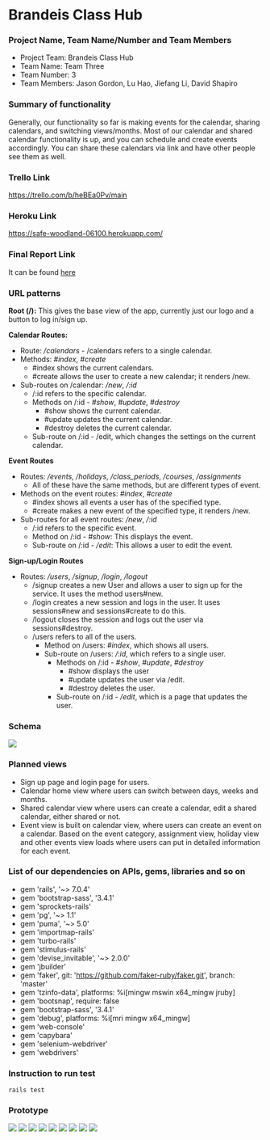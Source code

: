 # Brandeis Class Hub

### Project Name, Team Name/Number and Team Members
- Project Team: Brandeis Class Hub
- Team Name: Team Three
- Team Number: 3
- Team Members: Jason Gordon, Lu Hao, Jiefang Li, David Shapiro

### Summary of functionality
Generally, our functionality so far is making events for the calendar, sharing calendars, and switching views/months. Most of our calendar and shared calendar functionality is up, and you can schedule and create events accordingly. You can share these calendars via link and have other people see them as well.

### Trello Link
https://trello.com/b/heBEa0Pv/main

### Heroku Link
https://safe-woodland-06100.herokuapp.com/

### Final Report Link
It can be found [here](final-report.md)

### URL patterns
**Root (/):** This gives the base view of the app, currently just our logo and a button to log in/sign up.

**Calendar Routes:**
- Route: */calendars* - /calendars refers to a single calendar.
- Methods: *#index*, *#create*
  - #index shows the current calendars.
  - #create allows the user to create a new calendar; it renders /new.
- Sub-routes on /calendar: */new*, */:id* 
  - /:id refers to the specific calendar.
  - Methods on /:id - *#show*, *#update*, *#destroy*
    - #show shows the current calendar.
    - #update updates the current calendar.
    - #destroy deletes the current calendar.
  - Sub-route on /:id - /edit, which changes the settings on the current calendar.
  
**Event Routes**
- Routes: */events*, */holidays*, */class_periods*, */courses*, */assignments*
  - All of these have the same methods, but are different types of event.
- Methods on the event routes: *#index*, *#create*
  - #index shows all events a user has of the specified type.
  - #create makes a new event of the specified type, it renders /new.
- Sub-routes for all event routes: */new*, */:id*
  - /:id refers to the specific event.
  - Method on /:id - *#show*: This displays the event.
  - Sub-route on /:id - */edit*: This allows a user to edit the event.
  
**Sign-up/Login Routes**
- Routes: */users*, */signup*, */login*, */logout*
    - /signup creates a new User and allows a user to sign up for the service. It uses the method users#new.
    - /login creates a new session and logs in the user. It uses sessions#new and sessions#create to do this.
    - /logout closes the session and logs out the user via sessions#destroy.
    - /users refers to all of the users.
      - Method on /users: *#index*, which shows all users.
      - Sub-route on /users: */:id*, which refers to a single user.
        - Methods on /:id - *#show*, *#update*, *#destroy*
          - #show displays the user
          - #update updates the user via /edit.
          - #destroy deletes the user.
        - Sub-route on /:id - */edit*, which is a page that updates the user.



### Schema
<img src="./app/assets/images/schema.png"/>

### Planned views
- Sign up page and login page for users. 
- Calendar home view where users can switch between days, weeks and months.
- Shared calendar view where users can create a calendar, edit a shared calendar, either shared or not.
- Event view is built on calendar view, where users can create an event on a calendar. Based on the event category, assignment view, holiday view and other events view loads where users can put in detailed information for each event.

### List of our dependencies on APIs, gems, libraries and so on
- gem 'rails', '~> 7.0.4'
- gem 'bootstrap-sass', '3.4.1'
- gem 'sprockets-rails'
- gem 'pg', '~> 1.1'
- gem 'puma', '~> 5.0'
- gem 'importmap-rails'
- gem 'turbo-rails'
- gem 'stimulus-rails'
- gem 'devise_invitable', '~> 2.0.0'
- gem 'jbuilder'
- gem 'faker', git: 'https://github.com/faker-ruby/faker.git', branch: 'master'
- gem 'tzinfo-data', platforms: %i[mingw mswin x64_mingw jruby]
- gem 'bootsnap', require: false
- gem 'bootstrap-sass', '3.4.1'
- gem 'debug', platforms: %i[mri mingw x64_mingw]
- gem 'web-console'
- gem 'capybara'
- gem 'selenium-webdriver'
- gem 'webdrivers'

### Instruction to run test
```
rails test
```

### Prototype
<img src="./app/assets/images/paper_prototype/first_page.png">
<img src="./app/assets/images/paper_prototype/login.png">
<img src="./app/assets/images/paper_prototype/sign_up.png">
<img src="./app/assets/images/paper_prototype/month.png">
<img src="./app/assets/images/paper_prototype/week.png">
<img src="./app/assets/images/paper_prototype/day.png">
<img src="./app/assets/images/paper_prototype/event.png">
<img src="./app/assets/images/paper_prototype/new_event.png">
<img src="./app/assets/images/paper_prototype/shared_calendars.png">





